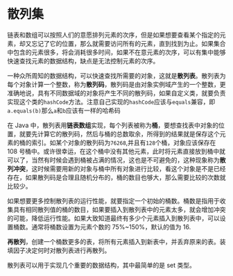 # 散列集

链表和数组可以按照人们的意愿排列元素的次序，但是如果想要查看某个指定的元素，却又忘记了它的位置，那么就需要访问所有的元素，直到找到为止。如果集合中包含的元素很多，将会消耗很多时间，如果不在意元素的次序，可以有集中能够快速查找元素的数据结构，缺点是无法控制元素的次序。

一种众所周知的数据结构，可以快速查找所需要的对象，这就是**散列表**。散列表为每个对象计算一个整数，称为**散列码**，散列码是由对象实例域产生的一个整数，更准确地说，具有不同数据域的对象将产生不同的散列码，如果自定义类，就要负责实现这个类的`hashCode`方法。注意自己实现的`hashCode`应该与`equals`兼容，即`a.equals(b)`那么`a`和`b`应该有一样的哈希码

在 Java 中，散列表用**链表数组**实现，每个列表被称为**桶**，要想查找表中对象的位置，就要先计算它的散列码，然后与桶的总数取余，所得到的结果就是保存这个元素的桶的索引。如某个对象的散列码为`76268`,并且有`128`个桶，对象应该保存在 108 号桶中。或许很幸运，在这个桶中没有其他元素，此时将元素直接放到桶中就可以了，当然有时候会遇到桶被占满的情况，这也是不可避免的，这种现象称为**散列冲突**，这时候需要用新的对象与桶中所有对象进行比较，看这个对象是不是已经存在，如果散列码是合理且随机分布的，桶的数目也够大，那么需要比较的次数就比较少。

如果想要更多控制散列表的运行性能，就要指定一个初始的桶数。桶数是指用于收集具有相同散列值的桶的数目，如果要插入到散列表中的元素太多，就会增加冲突的可能，降低运行性能。如果大致知道最终有多少个元素插入到散列表中，可以设置桶数。通常将桶数设置为元素个数的 75%~150%，默认的值为 16.

**再散列**，创建一个桶数更多的表，将所有元素插入到新表中，并丢弃原来的表。装填因子决定何时对散列表进行再散列。

散列表可以用于实现几个重要的数据结构，其中最简单的是 set 类型。